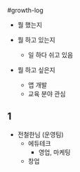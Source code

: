 #growth-log
- 뭘 했는지
- 뭘 하고 있는지
	- 일 하다 쉬고 있음

- 뭘 하고 싶은지
	- 앱 개발
	- 교육 분야 관심

## 1

- 전철한님 (운영팀)
	- 에듀테크
		- 영업, 마케팅
	- 창업
